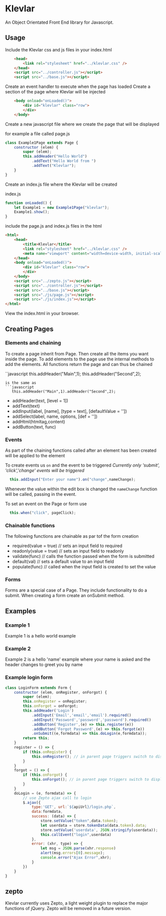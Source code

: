 # Klevlar

An Object Orientated Front End library for Javascript.

## Usage

Include the Klevlar css and js files in your index.html

```html
	<head>
        <link rel="stylesheet" href="../klevlar.css" />
	</head>
    <script src="../controller.js"></script>
    <script src="../base.js"></script>
```

Create an event handler to execute when the page has loaded
Create a section of the page where Klevlar will be injected

```html
	<body onload="onLoaded()">
        <div id="klevlar" class="row">
        </div>
	</body>
```

Create a new javascript file where we create the page that will be displayed

for example a file called page.js
```javascript
class Example1Page extends Page {
    constructor (elem) {
        super (elem);
        this.addHeader("Hello World")
            .addText("Hello World from ")
            .addText("Klevlar");
    }
}
```

Create an index.js file where the Klevlar will be created

index.js
```javascript
function onLoaded() {
    let Example1 = new Example1Page("klevlar");
    Example1.show();
}
```

include the page.js and index.js files in the html

```html
<html>
	<head>
		<title>Klevlar</title>
        <link rel="stylesheet" href="../klevlar.css" />
        <meta name="viewport" content="width=device-width, initial-scale=1.0">
	</head>
	<body onload="onLoaded()">
        <div id="klevlar" class="row">
        </div>
	</body>
    <script src="../zepto.js"></script>
    <script src="../controller.js"></script>
    <script src="../base.js"></script>
    <script src="./js/page.js"></script>
    <script src="./js/index.js"></script>
</html>
```

View the index.html in your browser.

## Creating Pages

### Elements and chaining
To create a page inherit from Page. Then create all the items you want inside the page. To add elements to the page use the internal methods to add the elements. All functions return the page and can thus be chained

``javascript
   this.addHeader("Main",1);
   this.addHeader("Second",2);
```
is the same as
```javascript
   this.addHeader("Main",1).addHeader("Second",2);
```

- addHeader(text, [level = 1])
- addText(text)
- addInput(label, [name], [type = text], [defaultValue = ''])
- addSelect(label, name, options, [def = ''])
- addHtml(htmltag,content)
- addButton(text, func)

### Events

As part of the chaining functions called after an element has been created will be applied to the element

To create events us `on` and the event to be triggered
_Currently only 'submit', 'click','change' events will be triggered_

```javascript
  this.addInput("Enter your name").on("change",nameChange);
```
Whenever the value within the edit box is changed the `nameChange` function will be called, passing in the event.

To set an event on the Page or form use
```javascript
  this.when("click", pageClick);
```

### Chainable functions

The following functions are chainable as par tof the form creation

- required(value = true) // sets an input field to required
- readonly(value = true) // sets an input field to readonly
- validate(func) // calls the function passed when the form is submitted
- default(val) // sets a default value to an input field
- populate(func) // called when the input field is created to set the value 

### Forms

Forms are a special case of a Page. They include functionality to do a submit. When creating a form create an onSubmit method.

## Examples

### Example 1

Example 1 is a hello world  example

### Example 2 

Example 2 is a hello 'name' example where your name is asked and the header changes to greet you by name

### Example login form

```javascript
class LoginForm extends Form {
    constructor (elem, onRegister, onForgot) {
        super (elem);
        this.onRegister = onRegister;
        this.onForgot = onForgot;
        this.addHeader('Login')
            .addInput('Email','email','email').required()
            .addInput('Password','password','password').required()
            .addButton('Register',(e) => this.register(e))
            .addButton('Forgot Password',(e) => this.forgot(e))
            .onSubmit((e,formdata) => this.doLogin(e,formdata));
        return this;
    }
    register = () => {
        if (this.onRegister) {
            this.onRegister(); // in parent page triggers switch to display a register form instead
        }
    }
    forgot = () => {
        if (this.onForgot) {
            this.onForgot(); // in parent page triggers switch to display a lost password form instead
        }
    }
    doLogin = (e, formdata) => {
        // use Zepto ajax call to login
        $.ajax({
            type:'GET', url:`${apiUrl}/login.php`,
            data:formdata, 
            success: (data) => {
                store.setValue("token",data.token);
                let userdata = store.tokenData(data.token).data;
                store.setValue('userdata', JSON.stringify(userdata));
                this.callEvent("login",userdata)
            },
            error: (xhr, type) => {
                let msg = JSON.parse(xhr.response)
                alert(msg.errors[0].message);
                console.error("Ajax Error",xhr);
            }
        })
    }
}
```

## zepto

Klevlar currently uses Zepto, a light weight plugin to replace the major functions of jQuery.
Zepto will be removed in a future version.